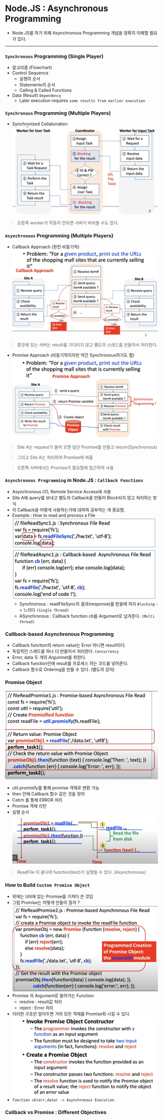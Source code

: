 # Node.JS : Asynchronous Programming

- Node.JS를 하기 위해 Asynchronous Programming 개념을 정확히 이해할 필요가 있다.

---
### `Synchronous` Programming (Single Player)
- 알고리즘 (Flowchart)
- Control Sequence
    - 실행의 순서
    - Statements의 순서
    - Calling & Called Functions
- Data (Result) `Dependency`
    - Later execution requires `some results from earlier execution`

### `Synchronous` Programming (Multiple Players)
- Synchronized Collaboration
![Alt text](<Screenshot 2023-10-12 at 12.58.15 PM.png>)

> 오른쪽 worker가 작동이 안되면 서버가 마비될 수도 있다.

### `Asynchronous` Programming (Multiple Players)
- Callback Approach (완전 비동기적)
![Alt text](<Screenshot 2023-10-12 at 1.02.59 PM.png>)
> 중앙에 있는 서버는 result를 기다리지 않고 별도의 스레드를 만들어서 처리한다. 

- Promise Approach (비동기적이지만 약간 Synchronous하기도 함)
![Alt text](<Screenshot 2023-10-12 at 1.06.30 PM.png>)

> Site A는 request가 들어 오면 일단 Promise를 만들고 return(Synchronous)

> 그리고 Site A는 처리하여 Promise에 써줌

> 오른쪽 서버에서는 Promise가 필요할때 접근하여 사용

### `Asynchronous Programming` in Node.JS : `Callback Functions`
- Asynchronous I/O, Remote Service Access에 사용
- Site A에 query를 보내고 별도의 Callback을 만들어 Block되지 않고 처리하는 방식
- 이 Callback을 어떻게 사용하는가에 대하여 공부하는 게 중요함.
- Example : How to read and process a File
![Alt text](<Screenshot 2023-10-12 at 1.14.03 PM.png>)
    - Synchronous : readFileSync의 결과(response)를 받을때 까지 `Blocking` -> 느리다 `(Single Thread)`
    - ASynchronous : Callback function cb를 Argument로 넘겨준다. `(Multi thread)`

### Callback-based Asynchronous Programming
- Callback function의 return value는 Error 아니면 result이다.
- 독립적인 스레드를 하나 더 만들어서 처리한다. `Concurrency`
- Error, data 두 개의 Argumnet를 취한다. 
- Callback function안에 result를 프로세스 하는 코드를 넣어준다. 
- Callback 함수로 Ordering을 만들 수 있다. (별도의 강의)

### Promise Object
![Alt text](<Screenshot 2023-10-12 at 5.29.57 PM.png>)
- util.promisify를 통해 promise 객체로 변환 가능
- then 안에 Callback 함수 같은 것을 정의 
- Catch 를 통해 ERROR 처리
- Promise 객체 리턴 
- 실행 순서
![Alt text](<Screenshot 2023-10-12 at 5.29.46 PM.png>)
> ReadFile 이 끝나야 function(text)가 실행될 수 있다. (Asynchronous)

### How to Build `Custom Promise Object`
- 위에는 Util에 있는 Promise를 가져다 쓴 것임
- 그럼 Promise는 어떻게 만들어 질까 ?
![Alt text](<Screenshot 2023-10-12 at 5.32.31 PM.png>)
- Promise 의 Argument로 들어가는 Function
    - resolve : result값 처리
    - reject : Error 처리
- 이러한 구조만 알아두면 거의 모든 객체를 Promise화 시킬 수 있다.
![Alt text](<Screenshot 2023-10-12 at 5.36.44 PM.png>)
- `function cb(err,data) -> Asynchronous Execution`

### Callback vs Promise : Different Objectives
